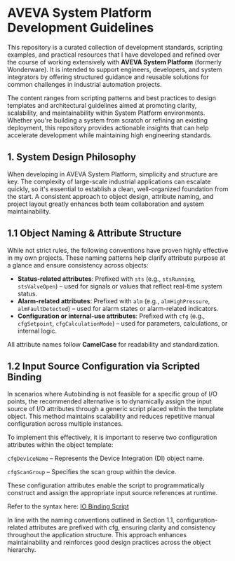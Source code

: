# AVEVA System Platform Development Guidelines

This repository is a curated collection of development standards, scripting examples, and practical resources that I have developed and refined over the course of working extensively with **AVEVA System Platform** (formerly Wonderware). It is intended to support engineers, developers, and system integrators by offering structured guidance and reusable solutions for common challenges in industrial automation projects.

The content ranges from scripting patterns and best practices to design templates and architectural guidelines aimed at promoting clarity, scalability, and maintainability within System Platform environments. Whether you're building a system from scratch or refining an existing deployment, this repository provides actionable insights that can help accelerate development while maintaining high engineering standards.

## 1. System Design Philosophy

When developing in AVEVA System Platform, simplicity and structure are key. The complexity of large-scale industrial applications can escalate quickly, so it's essential to establish a clean, well-organized foundation from the start. A consistent approach to object design, attribute naming, and project layout greatly enhances both team collaboration and system maintainability.

## 1.1 Object Naming & Attribute Structure

While not strict rules, the following conventions have proven highly effective in my own projects. These naming patterns help clarify attribute purpose at a glance and ensure consistency across objects:

- **Status-related attributes**: Prefixed with `sts` (e.g., `stsRunning`, `stsValveOpen`) – used for signals or values that reflect real-time system status.  
- **Alarm-related attributes**: Prefixed with `alm` (e.g., `almHighPressure`, `almFaultDetected`) – used for alarm states or alarm-related indicators.  
- **Configuration or internal-use attributes**: Prefixed with `cfg` (e.g., `cfgSetpoint`, `cfgCalculationMode`) – used for parameters, calculations, or internal logic.

All attribute names follow **CamelCase** for readability and standardization.

## 1.2 Input Source Configuration via Scripted Binding
In scenarios where Autobinding is not feasible for a specific group of I/O points, the recommended alternative is to dynamically assign the input source of I/O attributes through a generic script placed within the template object. This method maintains scalability and reduces repetitive manual configuration across multiple instances.

To implement this effectively, it is important to reserve two configuration attributes within the object template:

`cfgDeviceName` – Represents the Device Integration (DI) object name.

`cfgScanGroup` – Specifies the scan group within the device.

These configuration attributes enable the script to programmatically construct and assign the appropriate input source references at runtime.

Refer to the syntax here:
[IO Binding Script](AVEVA-System-Platform/bindingIOScript.vb)

In line with the naming conventions outlined in Section 1.1, configuration-related attributes are prefixed with cfg, ensuring clarity and consistency throughout the application structure. This approach enhances maintainability and reinforces good design practices across the object hierarchy.
